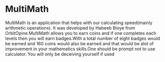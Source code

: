 # MultiMath
MultiMath is an application that helps with our calculating speed(mainly arithmetic operations). It was developed by Habeeb Bioye from OrbitOpine.MultiMath allows you to earn coins and if  one completes each levels then you will earn badges.With a total number of eight badges would be earned and 160 coins would also be earned and that would be alot of improvement in your mathematics skills.One should be prompt not to use calculator. You will only be deceiving yourself if used
